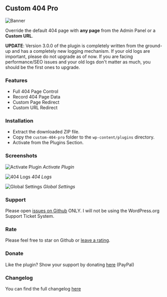 ## Custom 404 Pro

![Banner](banner-772x250.png "Banner")

Override the default 404 page with **any page** from the Admin Panel or a **Custom URL**.

**UPDATE**: Version 3.0.0 of the plugin is completely written from the ground-up and has a completely new logging mechanism. If your old logs are important, please do not upgrade as of now. If you are facing performance/SEO issues and your old logs don't matter as much, you should be the first ones to upgrade.

### Features

* Full 404 Page Control
* Record 404 Page Data
* Custom Page Redirect
* Custom URL Redirect

### Installation

* Extract the downloaded ZIP file.
* Copy the ```custom-404-pro``` folder to the ```wp-content/plugins``` directory.
* Activate from the Plugins Section.

### Screenshots

![Activate Plugin](screenshot-1.png "Activate Plugin")
_Activate Plugin_

![404 Logs](screenshot-2.png "404 Logs")
_404 Logs_

![Global Settings](screenshot-3.png "Global Settings")
_Global Settings_

### Support

Please open [issues on Github](https://github.com/kunalnagar/custom-404-pro/issues) ONLY. I will not be using the WordPress.org Support Ticket System.

### Rate

Please feel free to star on Github or [leave a rating](https://wordpress.org/plugins/custom-404-pro/).

### Donate

Like the plugin? Show your support by donating [here](https://www.paypal.me/kunalnagar/10) (PayPal)

### Changelog

You can find the full changelog [here](https://wordpress.org/plugins/custom-404-pro/changelog/)

